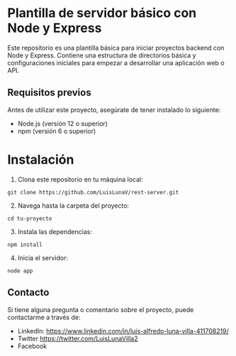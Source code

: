 # Plantilla de servidor básico con Node y Express

Este repositorio es una plantilla básica para iniciar proyectos backend con Node y Express. Contiene una estructura de directorios básica y configuraciones iniciales para empezar a desarrollar una aplicación web o API.

## Requisitos previos

Antes de utilizar este proyecto, asegúrate de tener instalado lo siguiente:
- Node.js (versión 12 o superior)
- npm (versión 6 o superior)

# Instalación

1. Clona este repositorio en tu máquina local:

```console
git clone https://github.com/LuisLunaV/rest-server.git
```

2. Navega hasta la carpeta del proyecto:
```console
cd tu-proyecto
```

3. Instala las dependencias:
```console
npm install
```

4. Inicia el servidor:
```console
node app
```

## Contacto

Si tiene alguna pregunta o comentario sobre el proyecto, puede contactarme a través de:

- LinkedIn: https://www.linkedin.com/in/luis-alfredo-luna-villa-411708219/
- Twitter https://twitter.com/LuisLunaVilla2
- Facebook
